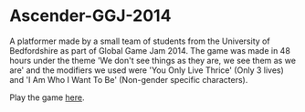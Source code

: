# Ascender-GGJ-2014
A platformer made by a small team of students from the University of Bedfordshire as part of Global Game Jam 2014. The game was made in 48 hours under the theme 'We don't see things as they are, we see them as we are' and the modifiers we used were 'You Only Live Thrice' (Only 3 lives) and 'I Am Who I Want To Be' (Non-gender specific characters).

Play the game <a href="https://globalgamejam.org/2014/games/ascender" target="_blank">here</a>.
